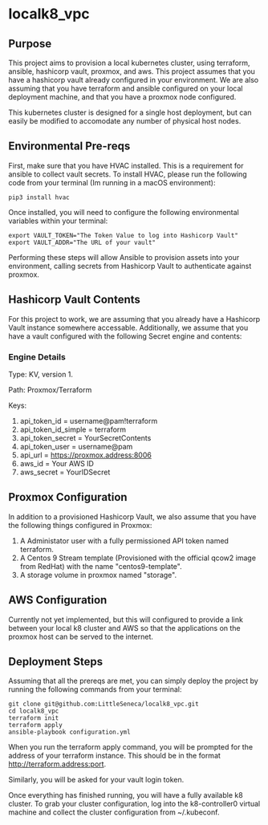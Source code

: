 # localk8_vpc
## Purpose
This project aims to provision a local kubernetes cluster, using terraform, ansible, hashicorp vault, proxmox, and aws. This project assumes that you have a hashicorp vault already configured in your environment. We are also assuming that you have terraform and ansible configured on your local deployment machine, and that you have a proxmox node configured. 

This kubernetes cluster is designed for a single host deployment, but can easily be modified to accomodate any number of physical host nodes. 

## Environmental Pre-reqs
First, make sure that you have HVAC installed. This is a requirement for ansible to collect vault secrets. To install HVAC, please run the following code from your terminal (Im running in a macOS environment):

```
pip3 install hvac
```

Once installed, you will need to configure the following environmental variables within your terminal:

```
export VAULT_TOKEN="The Token Value to log into Hashicorp Vault"
export VAULT_ADDR="The URL of your vault"
```

Performing these steps will allow Ansible to provision assets into your environment, calling secrets from Hashicorp Vault to authenticate against proxmox. 

## Hashicorp Vault Contents
For this project to work, we are assuming that you already have a Hashicorp Vault instance somewhere accessable. Additionally, we assume that you have a vault configured with the following Secret engine and contents:

### Engine Details

Type: KV, version 1. 

Path: Proxmox/Terraform

Keys: 

1. api_token_id = username@pam!terraform
2. api_token_id_simple = terraform
3. api_token_secret = YourSecretContents
4. api_token_user = username@pam
5. api_url = https://proxmox.address:8006
6. aws_id = Your AWS ID
7. aws_secret = YourIDSecret

## Proxmox Configuration
In addition to a provisioned Hashicorp Vault, we also assume that you have the following things configured in Proxmox:

1. A Administator user with a fully permissioned API token named terraform. 
2. A Centos 9 Stream template (Provisioned with the official qcow2 image from RedHat) with the name "centos9-template". 
3. A storage volume in proxmox named "storage". 

## AWS Configuration
Currently not yet implemented, but this will configured to provide a link between your local k8 cluster and AWS so that the applications on the proxmox host can be served to the internet.

## Deployment Steps
Assuming that all the prereqs are met, you can simply deploy the project by running the following commands from your terminal:

```
git clone git@github.com:LittleSeneca/localk8_vpc.git
cd localk8_vpc
terraform init
terraform apply
ansible-playbook configuration.yml

```

When you run the terraform apply command, you will be prompted for the address of your terraform instance. This should be in the format http://terraform.address:port. 

Similarly, you will be asked for your vault login token. 

Once everything has finished running, you will have a fully available k8 cluster. To grab your cluster configuration, log into the k8-controller0 virtual machine and collect the cluster configuration from ~/.kubeconf.
